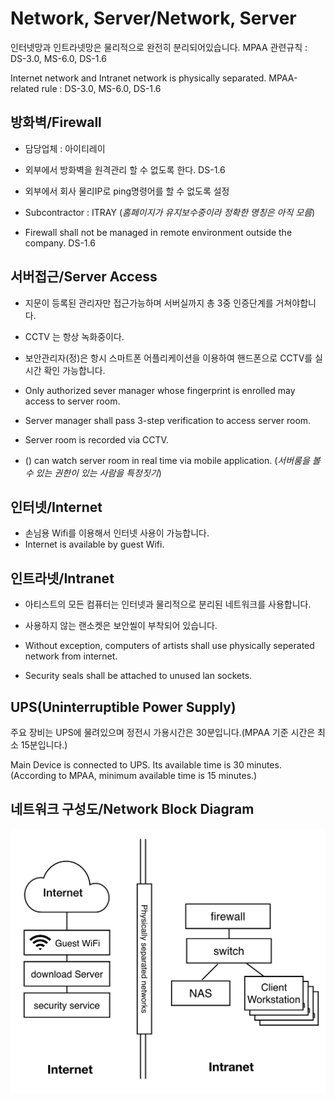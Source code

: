 # Network, Server/Network, Server
인터넷망과 인트라넷망은 물리적으로 완전히 분리되어있습니다.
MPAA 관련규칙 : DS-3.0, MS-6.0, DS-1.6

Internet network and Intranet network is physically separated.
MPAA-related rule : DS-3.0, MS-6.0, DS-1.6

## 방화벽/Firewall
- 담당업체 : 아이티레이
- 외부에서 방화벽을 원격관리 할 수 없도록 한다. DS-1.6
- 외부에서 회사 물리IP로 ping명령어를 할 수 없도록 설정

- Subcontractor : ITRAY (*홈페이지가 유지보수중이라 정확한 명칭은 아직 모름*)
- Firewall shall not be managed in remote environment outside the company. DS-1.6

## 서버접근/Server Access
- 지문이 등록된 관리자만 접근가능하며 서버실까지 총 3중 인증단계를 거쳐야합니다.
- CCTV 는 항상 녹화중이다.
- 보안관리자(정)은 항시 스마트폰 어플리케이션을 이용하여 핸드폰으로 CCTV를 실시간 확인 가능합니다.

- Only authorized sever manager whose fingerprint is enrolled may access to server room.
- Server manager shall pass 3-step verification to access server room.
- Server room is recorded via CCTV.
- () can watch server room in real time via mobile application.
(*서버룸을 볼 수 있는 권한이 있는 사람을 특정짓기*)

## 인터넷/Internet
- 손님용 Wifi를 이용해서 인터넷 사용이 가능합니다.
- Internet is available by guest Wifi.

## 인트라넷/Intranet
- 아티스트의 모든 컴퓨터는 인터넷과 물리적으로 분리된 네트워크를 사용합니다.
- 사용하지 않는 랜소켓은 보안씰이 부착되어 있습니다.

- Without exception, computers of artists shall use physically seperated network from internet.
- Security seals shall be attached to unused lan sockets.

## UPS(Uninterruptible Power Supply)
주요 장비는 UPS에 물려있으며 정전시 가용시간은 30분입니다.(MPAA 기준 시간은 최소 15분입니다.)

Main Device is connected to UPS. Its available time is 30 minutes.(According to MPAA, minimum available time is 15 minutes.)

## 네트워크 구성도/Network Block Diagram
![network](../figures/network.png)
